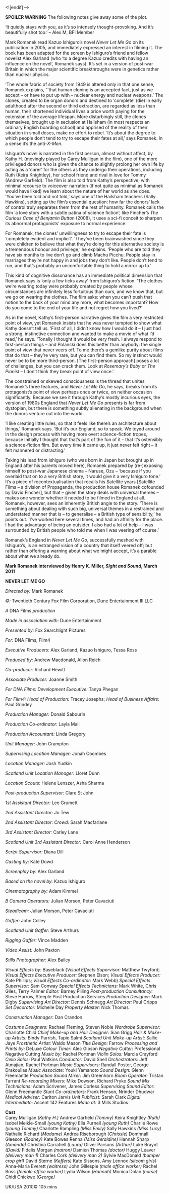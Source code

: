 
<![endif]-->

**SPOILER WARNING** The following notes give away some of the plot.

‘It quietly stays with you, as it’s so intensely thought-provoking. And it’s beautifully shot too.’ – Alex M, BFI Member

Mark Romanek read Kazuo Ishiguro’s novel _Never Let Me Go_ on its publication in 2005, and immediately expressed an interest in filming it. The book has been adapted for the screen by Ishiguro’s friend and fellow novelist Alex Garland (who ‘to a degree Kazuo credits with having an influence on the novel’, Romanek says). It’s set in a version of post-war Britain in which the major scientific breakthroughs were in genetics rather than nuclear physics.

‘The whole fabric of society from 1949 is altered only in that one sense, Romanek explains, “’that human cloning is an accepted fact, just as we accept – or have to put up with – nuclear energy and nuclear weapons.’ The clones, created to be organ donors and destined to ‘complete’ (die) in early adulthood after the second or third extraction, are regarded as less than human, their shortened individual lives a price worth paying for the extension of the average lifespan. More disturbingly still, the clones themselves, brought up in seclusion at Hailsham (in most respects an ordinary English boarding school) and apprised of the reality of their situation in small doses, make no effort to rebel. ‘It’s about the degree to which people don’t tend to try to escape their fates at all,’ says Romanek. In a sense it’s the anti-_X-Men_.

Ishiguro’s novel is narrated in the first person, almost without affect, by Kathy H. (movingly played by Carey Mulligan in the film), one of the more privileged donors who is given the chance to slightly prolong her own life by acting as a ‘carer’ for the others as they undergo their operations, including Ruth (Keira Knightley), her school friend and rival in love for Tommy (Andrew Garfield). The film is also told from Kathy’s perspective; with minimal recourse to voiceover narration (if not quite as minimal as Romanek would have liked) we learn about the nature of her world as she does. ‘You’ve been told and not told,’ says one of the Hailsham teachers (Sally Hawkins), setting up the film’s essential question: how far the donors’ lack of control truly separates them from the rest of humanity. Romanek calls the film ‘a love story with a subtle patina of science fiction’; like Fincher’s _The Curious Case of Benjamin Button_ (2008), it uses a sci-fi conceit to sharpen its abnormal protagonists’ exposure to normal experience.

For Romanek, the clones’ unwillingness to try to escape their fate is ‘completely evident and implicit’. ‘They’ve been brainwashed since they were children to believe that what they’re doing for this alternative society is a tremendous honour and privilege,’ he explains. ‘People who are told they have six months to live don’t go and climb Machu Picchu. People stay in marriages they’re not happy in and jobs they don’t like. People don’t tend to run, and that’s probably an uncomfortable thing to hold a mirror up to.’

This kind of cognitive dissonance has an immediate political dimension that Romanek says is ‘only a few ticks away’ from Ishiguro’s fiction. ‘The clothes we’re wearing today were probably created by people whose circumstances are infinitely less fortuitous than ours, and we know that, but we go on wearing the clothes. The film asks: when you can’t push that notion to the back of your mind any more, what becomes important? How do you come to the end of your life and not regret how you lived?’

As in the novel, Kathy’s first-person narrative gives the film a very restricted point of view, yet Romanek insists that he was never tempted to show what Kathy doesn’t tell us. ‘First of all, I didn’t know how I would do it – I just had a strong, instinctive connection and wanted to make a movie of what I’d read,’ he says. ‘Tonally I thought it would be very fresh. I always respond to first-person things – and Polanski does this better than anybody: the single point of view that never veers off. To me there’s a gemlike purity about films that do that – they’re very rare, but you can find them. So my instinct would never be to be more third-person. [The first-person approach] poses a lot of challenges, but you can crack them. Look at _Rosemary’s Baby_ or _The Pianist_ – I don’t think they break point of view once.’

The constrained or skewed consciousness is the thread that unites Romanek’s three features, and _Never Let Me Go_, he says, breaks from its protagonist’s point of view perhaps once or twice, on neither occasion significantly. Because we see it through Kathy’s mostly incurious eyes, the version of 1980s England that _Never Let Me Go_ presents is far from dystopian, but there is something subtly alienating in the background when the donors venture out into the world.

‘I like creating little rules, so that it feels like there’s an architecture about things,’ Romanek says. ‘But it’s our England, so to speak. We toyed around in the design process with having more overt science-fiction tropes, because initially I thought that that’s part of the fun of it – that it’s ostensibly a science-fiction film. But every time it came up, it just never felt right – it felt mannered or distracting.’

Taking his lead from Ishiguro (who was born in Japan but brought up in England after his parents moved here), Romanek prepared by (re-)exposing himself to post-war Japanese cinema – Naruse, Ozu – ‘because if you overlaid that on to a very British story, it would give it a very Ishiguro tone.’ It’s a piece of recontextualisation that recalls his Satellite years [Satellite Films – a division of Propaganda, the production house Romanek cofounded by David Fincher], but that – given the story deals with universal themes – makes one wonder whether it needed to be filmed in England at all. Romanek, however, sees an inherently British angle to the story. ‘There is something about dealing with such big, universal themes in a restrained and understated manner that is – to generalise – a British type of sensibility,’ he points out. ‘I’ve worked here several times, and had an affinity for the place. I had the advantage of being an outsider. I also had a lot of help – I was surrounded by British people who told me when I was veering off course.’

Romanek’s England in _Never Let Me Go_, successfully meshed with Ishiguro’s, is an estranged vision of a country that itself veered off; but rather than offering a warning about what we might accept, it’s a parable about what we already do.

**Mark Romanek interviewed by Henry K. Miller, _Sight and Sound_, March 2011**

**NEVER LET ME GO**

_Directed by:_ Mark Romanek

_©:_ Twentieth Century Fox Film Corporation, Dune Entertainment III LLC

_A_ DNA Films _production_

_Made in association with:_ Dune Entertainment

_Presented by:_ Fox Searchlight Pictures

_For:_ DNA Films, Film4

_Executive Producers:_ Alex Garland, Kazuo Ishiguro, Tessa Ross

_Produced by:_ Andrew Macdonald, Allon Reich

_Co-producer:_ Richard Hewitt

_Associate Producer:_ Joanne Smith

_For DNA Films: Development Executive:_ Tanya Phegan

_For Film4: Head of Production:_ Tracey Josephs; _Head of Business Affairs:_ Paul Grindey

_Production Manager:_ Donald Sabourin

_Production Co-ordinator:_ Layla Mall

_Production Accountant:_ Linda Gregory

_Unit Manager:_ John Crampton

_Supervising Location Manager:_ Jonah Coombes

_Location Manager:_ Josh Yudkin

_Scotland Unit Location Manager:_ Lloret Dunn

_Location Scouts:_ Helene Lenszer, Asha Sharma

_Post-production Supervisor:_ Clare St John

_1st Assistant Director:_ Lee Grumett

_2nd Assistant Director:_ Jo Tew

_2nd Assistant Director: Crowd:_ Sarah Macfarlane

_3rd Assistant Director:_ Carley Lane

_Scotland Unit 3rd Assistant Director:_ Carol Anne Henderson

_Script Supervisor:_ Diana Dill

_Casting by:_ Kate Dowd

_Screenplay by:_ Alex Garland

_Based on the novel by:_ Kazuo Ishiguro

_Cinematography by:_ Adam Kimmel

_B Camera Operators:_ Julian Morson, Peter Cavaciuti

_Steadicam:_ Julian Morson, Peter Cavaciuti

_Gaffer:_ John Colley

_Scotland Unit Gaffer:_ Steve Arthurs

_Rigging Gaffer:_ Vince Madden

_Video Assist:_ John Paxton

_Stills Photographer:_ Alex Bailey

_Visual Effects by:_ Baseblack (_Visual Effects Supervisor:_ Matthew Twyford; _Visual Effects Executive Producer:_ Stephen Elson; _Visual Effects Producer:_ Kate Phillips; _Visual Effects Co-ordinator:_ Mark Webb)
_Special Effects Supervisor:_ Sam Conway
_Special Effects Technicians:_ Mark White, Chris Giles, Terry Palmer
_Editor:_ Barney Pilling
_Post-production Consultancy:_ Steve Harrow, Steeple Post Production Services
_Production Designer:_ Mark Digby
_Supervising Art Director:_ Dennis Schnegg
_Art Director:_ Paul Cripps
_Set Decorator:_ Michelle Day
_Property Master:_ Nick Thomas

_Construction Manager:_ Dan Crandon

_Costume Designers:_ Rachael Fleming, Steven Noble
_Wardrobe Supervisor:_ Charlotte Child
_Chief Make-up and Hair Designer:_ Sian Grigg
_Hair & Make-up Artists:_ Bindy Parrish, Tapio Salmi
_Scotland Unit Make-up Artist:_ Sallie Jaye
_Prosthetic Artist:_ Waldo Mason
_Title Design:_ Farrow
_Processing and Prints by:_ DeLuxe
_Colour Timer:_ Alec Gibson
_Negative Cutter:_ Professional Negative Cutting
_Music by:_ Rachel Portman
_Violin Solos:_ Marcia Crayford
_Cello Solos:_ Paul Watkins
_Conductor:_ David Snell
_Orchestrators:_ Jeff Atmajian, Rachel Portman
_Music Supervisors:_ Randall Poster, George Drakoulias
_Music Associate:_ Youki Yamanoto
_Sound Design:_ Glenn Freemantle
_Production Sound Mixer:_ Jim Greenhorn
_Boom Operator:_ Tristan Tarrant
_Re-recording Mixers:_ Mike Dowson, Richard Pryke
_Sound Mix Technicians:_ Adam Scrivener, James Corless
_Supervising Sound Editor:_ Glenn Freemantle
_Stunt Co-ordinators:_ Frank Henson, Nrinder Dhudwar
_Medical Adviser:_ Carlton Jarvis
_Unit Publicist:_ Sarah Clark
_Digital Intermediate:_ Ascent 142 Features
_Made at:_ 3 Mills Studios

**Cast**  
Carey Mulligan _(Kathy H.)_
Andrew Garfield _(Tommy)_
Keira Knightley _(Ruth)_
Isobel Meikle-Small _(young Kathy)_
Ella Purnell _(young Ruth)_
Charlie Rowe _(young Tommy)_
Charlotte Rampling _(Miss Emily)_
Sally Hawkins _(Miss Lucy)_
Nathalie Richard _(Madame)_
Andrea Riseborough _(Chrissie)_
Domhnall Gleeson _(Rodney)_
Kate Bowes Renna _(Miss Geraldine)_
Hannah Sharp _(Amanda)_
Christina Carrafiell _(Laura)_
Oliver Parsons _(Arthur)_
Luke Braynt _(David)_
Fidelis Morgan _(matron)_
Damien Thomas _(doctor)_
Huggy Leaver _(delivery man 1)_
Charles Cork _(delivery man 2)_
Sylvie MacDonald _(bumper crop girl)_
David Sterne _(Keffers)_
Kate Sissons, Amy Lennox _(sitcom girls)_
Anna-Maria Everett _(waitress)_
John Gillespie _(male office worker)_
Rachel Boss _(female office worker)_
Lydia Wilson _(Hannah)_
Monica Dolan _(nurse)_
Chidi Chickwe _(George)_

UK/USA 2010©
105 mins
<!--stackedit_data:
eyJoaXN0b3J5IjpbNDEyMDUzMDMxXX0=
-->